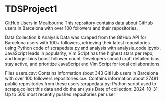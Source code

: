 # TDSProject1
GitHub Users in Mealbourne
This repository contains data about GitHub users in Barcelona with over 100 followers and their repositories.

Data Collection & Analysis
Data was scraped from the GitHub API for Barcelona users with 100+ followers, retrieving their latest repositories using Python code of scrapedata.py and analysis with analysis_code.ipynb .
JavaScript leads in popularity, Vim Script has the highest stars per repo, and longer bios boost follower count.
Developers should craft detailed bios, stay active, and prioritize JavaScript and Vim Script for local collaborations.

Files
users.csv: Contains information about 343 GitHub users in Barcelona with over 100 followers
repositories.csv: Contains information about 27481 public repositories from these users
scrapedata.py: Python script used to scrape,collect this data and do the analysis
Date of collection: 2024-10-31
Up to 500 most recently pushed repositories per user
